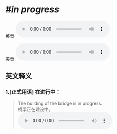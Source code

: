 # ***\#in progress*** 
英音
<audio src="./media/in progress1_AAC.aac" controls="controls"></audio>

美音
<audio src="./media/in progress2_AAC.aac" controls="controls"></audio>



  

英文释义
---
### 1.**[正式用语] 在进行中：**  

 > The building of the bridge is in progress.   
 > 桥梁正在建设中。    
<audio src="./media/progress-1.aac" controls="controls"></audio>


